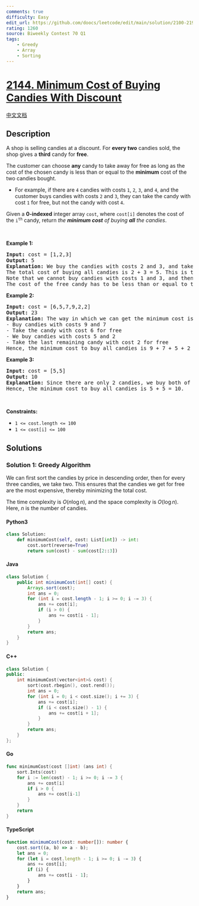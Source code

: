 ```yaml
---
comments: true
difficulty: Easy
edit_url: https://github.com/doocs/leetcode/edit/main/solution/2100-2199/2144.Minimum%20Cost%20of%20Buying%20Candies%20With%20Discount/README_EN.md
rating: 1260
source: Biweekly Contest 70 Q1
tags:
    - Greedy
    - Array
    - Sorting
---
```


<!-- problem:start -->

# [2144. Minimum Cost of Buying Candies With Discount](https://leetcode.com/problems/minimum-cost-of-buying-candies-with-discount)

[中文文档](/solution/2100-2199/2144.Minimum%20Cost%20of%20Buying%20Candies%20With%20Discount/README.md)

## Description

<!-- description:start -->

<p>A shop is selling candies at a discount. For <strong>every two</strong> candies sold, the shop gives a <strong>third</strong> candy for <strong>free</strong>.</p>

<p>The customer can choose <strong>any</strong> candy to take away for free as long as the cost of the chosen candy is less than or equal to the <strong>minimum</strong> cost of the two candies bought.</p>

<ul>
	<li>For example, if there are <code>4</code> candies with costs <code>1</code>, <code>2</code>, <code>3</code>, and <code>4</code>, and the customer buys candies with costs <code>2</code> and <code>3</code>, they&nbsp;can take the candy with cost <code>1</code> for free, but not the candy with cost <code>4</code>.</li>
</ul>

<p>Given a <strong>0-indexed</strong> integer array <code>cost</code>, where <code>cost[i]</code> denotes the cost of the <code>i<sup>th</sup></code> candy, return <em>the <strong>minimum cost</strong> of buying <strong>all</strong> the candies</em>.</p>

<p>&nbsp;</p>
<p><strong class="example">Example 1:</strong></p>

<pre>
<strong>Input:</strong> cost = [1,2,3]
<strong>Output:</strong> 5
<strong>Explanation:</strong> We buy the candies with costs 2 and 3, and take the candy with cost 1 for free.
The total cost of buying all candies is 2 + 3 = 5. This is the <strong>only</strong> way we can buy the candies.
Note that we cannot buy candies with costs 1 and 3, and then take the candy with cost 2 for free.
The cost of the free candy has to be less than or equal to the minimum cost of the purchased candies.
</pre>

<p><strong class="example">Example 2:</strong></p>

<pre>
<strong>Input:</strong> cost = [6,5,7,9,2,2]
<strong>Output:</strong> 23
<strong>Explanation:</strong> The way in which we can get the minimum cost is described below:
- Buy candies with costs 9 and 7
- Take the candy with cost 6 for free
- We buy candies with costs 5 and 2
- Take the last remaining candy with cost 2 for free
Hence, the minimum cost to buy all candies is 9 + 7 + 5 + 2 = 23.
</pre>

<p><strong class="example">Example 3:</strong></p>

<pre>
<strong>Input:</strong> cost = [5,5]
<strong>Output:</strong> 10
<strong>Explanation:</strong> Since there are only 2 candies, we buy both of them. There is not a third candy we can take for free.
Hence, the minimum cost to buy all candies is 5 + 5 = 10.
</pre>

<p>&nbsp;</p>
<p><strong>Constraints:</strong></p>

<ul>
	<li><code>1 &lt;= cost.length &lt;= 100</code></li>
	<li><code>1 &lt;= cost[i] &lt;= 100</code></li>
</ul>

<!-- description:end -->

## Solutions

<!-- solution:start -->

### Solution 1: Greedy Algorithm

We can first sort the candies by price in descending order, then for every three candies, we take two. This ensures that the candies we get for free are the most expensive, thereby minimizing the total cost.

The time complexity is $O(n \log n)$, and the space complexity is $O(\log n)$. Here, $n$ is the number of candies.

<!-- tabs:start -->

#### Python3

```python
class Solution:
    def minimumCost(self, cost: List[int]) -> int:
        cost.sort(reverse=True)
        return sum(cost) - sum(cost[2::3])
```

#### Java

```java
class Solution {
    public int minimumCost(int[] cost) {
        Arrays.sort(cost);
        int ans = 0;
        for (int i = cost.length - 1; i >= 0; i -= 3) {
            ans += cost[i];
            if (i > 0) {
                ans += cost[i - 1];
            }
        }
        return ans;
    }
}
```

#### C++

```cpp
class Solution {
public:
    int minimumCost(vector<int>& cost) {
        sort(cost.rbegin(), cost.rend());
        int ans = 0;
        for (int i = 0; i < cost.size(); i += 3) {
            ans += cost[i];
            if (i < cost.size() - 1) {
                ans += cost[i + 1];
            }
        }
        return ans;
    }
};
```

#### Go

```go
func minimumCost(cost []int) (ans int) {
	sort.Ints(cost)
	for i := len(cost) - 1; i >= 0; i -= 3 {
		ans += cost[i]
		if i > 0 {
			ans += cost[i-1]
		}
	}
	return
}
```

#### TypeScript

```ts
function minimumCost(cost: number[]): number {
    cost.sort((a, b) => a - b);
    let ans = 0;
    for (let i = cost.length - 1; i >= 0; i -= 3) {
        ans += cost[i];
        if (i) {
            ans += cost[i - 1];
        }
    }
    return ans;
}
```

<!-- tabs:end -->

<!-- solution:end -->

<!-- problem:end -->
